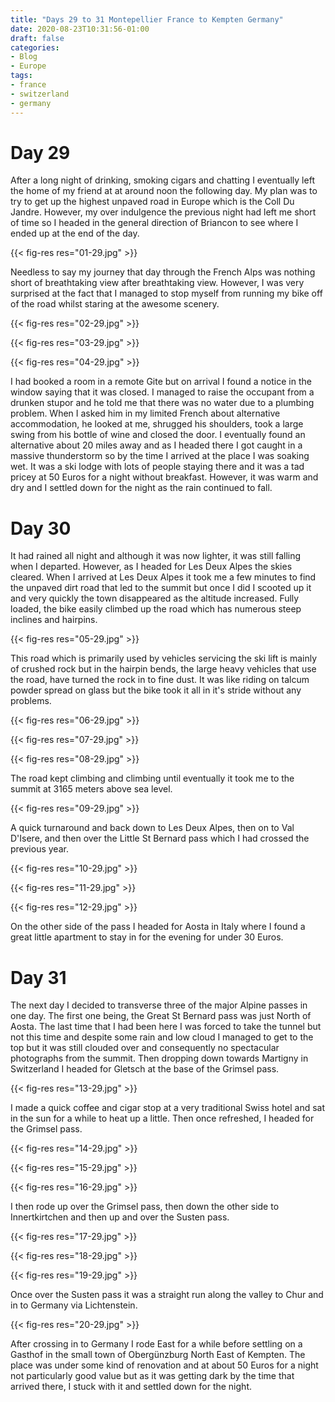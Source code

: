 ```yaml
---
title: "Days 29 to 31 Montepellier France to Kempten Germany"
date: 2020-08-23T10:31:56-01:00
draft: false
categories:
- Blog
- Europe
tags:
- france
- switzerland
- germany
---
```


# Day 29

After a long night of drinking, smoking cigars and chatting I eventually left the home of my friend at at around noon the following day. My plan was to try to get up the highest unpaved road in Europe which is the Coll Du Jandre. However, my over indulgence the previous night had left me short of time so I headed in the general direction of Briancon to see where I ended up at the end of the day.

{{< fig-res res="01-29.jpg" >}}

<!--more-->

Needless to say my journey that day through the French Alps was nothing short of breathtaking view after breathtaking view. However, I was very surprised at the fact that I managed to stop myself from running my bike off of the road whilst staring at the awesome scenery.

{{< fig-res res="02-29.jpg" >}}

{{< fig-res res="03-29.jpg" >}}

{{< fig-res res="04-29.jpg" >}}

I had booked a room in a remote Gite but on arrival I found a notice in the window saying that it was closed. I managed to raise the occupant from a drunken stupor and he told me that there was no water due to a plumbing problem. When I asked him in my limited French about alternative accommodation, he looked at me, shrugged his shoulders, took a large swing from his bottle of wine and closed the door. I eventually found an alternative about 20 miles away and as I headed there I got caught in a massive thunderstorm so by the time I arrived at the place I was soaking wet. It was a ski lodge with lots of people staying there and it was a tad pricey at 50 Euros for a night without breakfast. However, it was warm and dry and I settled down for the night as the rain continued to fall.

# Day 30

It had rained all night and although it was now lighter, it was still falling when I departed. However, as I headed for Les Deux Alpes the skies cleared. When I arrived at Les Deux Alpes it took me a few minutes to find the unpaved dirt road that led to the summit but once I did I scooted up it and very quickly the town disappeared as the altitude increased. Fully loaded, the bike easily climbed up the road which has numerous steep inclines and hairpins. 

{{< fig-res res="05-29.jpg" >}}

This road which is primarily used by vehicles servicing the ski lift is mainly of crushed rock but in the hairpin bends, the large heavy vehicles that use the road, have turned the rock in to fine dust. It was like riding on talcum powder spread on glass but the bike took it all in it's stride without any problems.

{{< fig-res res="06-29.jpg" >}}

{{< fig-res res="07-29.jpg" >}}

{{< fig-res res="08-29.jpg" >}}

The road kept climbing and climbing until eventually it took me to the summit at 3165 meters above sea level.

{{< fig-res res="09-29.jpg" >}}

A quick turnaround and back down to Les Deux Alpes, then on to Val D'Isere, and then over the Little St Bernard pass which I had crossed the previous year. 

{{< fig-res res="10-29.jpg" >}}

{{< fig-res res="11-29.jpg" >}}

{{< fig-res res="12-29.jpg" >}}

On the other side of the pass I headed for Aosta in Italy where I found a great little apartment to stay in for the evening for under 30 Euros.

# Day 31

The next day I decided to transverse three of the major Alpine passes in one day. The first one being, the Great St Bernard pass was just North of Aosta. The last time that I had been here I was forced to take the tunnel but not this time and despite some rain and low cloud I managed to get to the top but it was still clouded over and consequently no spectacular photographs from the summit. Then dropping down towards Martigny in Switzerland I headed for Gletsch at the base of the Grimsel pass.

{{< fig-res res="13-29.jpg" >}}

I made a quick coffee and cigar stop  at a very traditional Swiss hotel and sat in the sun for a while to heat up a little. Then once refreshed, I headed for the Grimsel pass.

{{< fig-res res="14-29.jpg" >}}

{{< fig-res res="15-29.jpg" >}}

{{< fig-res res="16-29.jpg" >}}

I then rode up over the Grimsel pass, then down the other side to Innertkirtchen and then up and over the Susten pass.

{{< fig-res res="17-29.jpg" >}}

{{< fig-res res="18-29.jpg" >}}

{{< fig-res res="19-29.jpg" >}}

Once over the Susten pass it was a straight run along the valley to Chur and in to Germany via Lichtenstein.

{{< fig-res res="20-29.jpg" >}}

After crossing in to Germany I rode East for a while before settling on a Gasthof in the small town of Obergünzburg North East of Kempten. The place was under some kind of renovation and at about 50 Euros for a night not particularly good value but as it was getting dark by the time that arrived there, I stuck with it and settled down for the night. 
